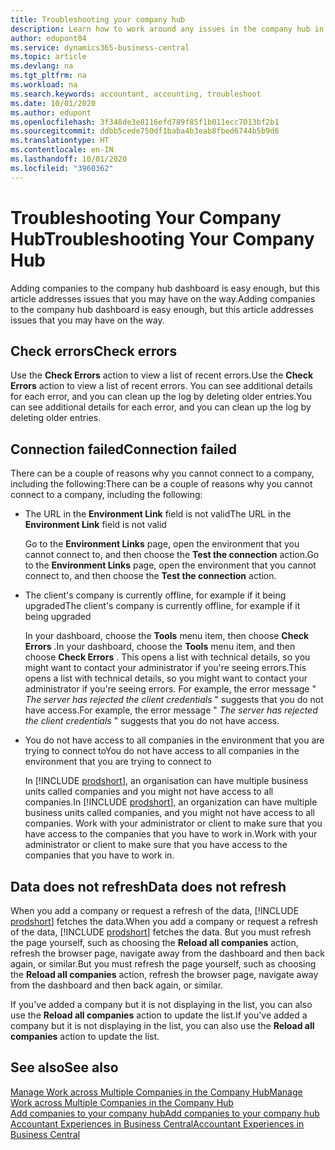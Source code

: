 ```yaml
---
title: Troubleshooting your company hub
description: Learn how to work around any issues in the company hub in Dynamics 365 Business Central.
author: edupont04
ms.service: dynamics365-business-central
ms.topic: article
ms.devlang: na
ms.tgt_pltfrm: na
ms.workload: na
ms.search.keywords: accountant, accounting, troubleshoot
ms.date: 10/01/2020
ms.author: edupont
ms.openlocfilehash: 3f348de3e8116efd789f85f1b011ecc7013bf2b1
ms.sourcegitcommit: ddbb5cede750df1baba4b3eab8fbed6744b5b9d6
ms.translationtype: HT
ms.contentlocale: en-IN
ms.lasthandoff: 10/01/2020
ms.locfileid: "3960362"
---
```

# <a name="troubleshooting-your-company-hub"></a><span data-ttu-id="00871-103">Troubleshooting Your Company Hub</span><span class="sxs-lookup"><span data-stu-id="00871-103">Troubleshooting Your Company Hub</span></span>

<span data-ttu-id="00871-104">Adding companies to the company hub dashboard is easy enough, but this article addresses issues that you may have on the way.</span><span class="sxs-lookup"><span data-stu-id="00871-104">Adding companies to the company hub dashboard is easy enough, but this article addresses issues that you may have on the way.</span></span>  

## <a name="check-errors"></a><span data-ttu-id="00871-105">Check errors</span><span class="sxs-lookup"><span data-stu-id="00871-105">Check errors</span></span>

<span data-ttu-id="00871-106">Use the **Check Errors** action to view a list of recent errors.</span><span class="sxs-lookup"><span data-stu-id="00871-106">Use the **Check Errors** action to view a list of recent errors.</span></span> <span data-ttu-id="00871-107">You can see additional details for each error, and you can clean up the log by deleting older entries.</span><span class="sxs-lookup"><span data-stu-id="00871-107">You can see additional details for each error, and you can clean up the log by deleting older entries.</span></span>  

## <a name="connection-failed"></a><span data-ttu-id="00871-108">Connection failed</span><span class="sxs-lookup"><span data-stu-id="00871-108">Connection failed</span></span>

<span data-ttu-id="00871-109">There can be a couple of reasons why you cannot connect to a company, including the following:</span><span class="sxs-lookup"><span data-stu-id="00871-109">There can be a couple of reasons why you cannot connect to a company, including the following:</span></span>

- <span data-ttu-id="00871-110">The URL in the **Environment Link** field is not valid</span><span class="sxs-lookup"><span data-stu-id="00871-110">The URL in the **Environment Link** field is not valid</span></span>  

  <span data-ttu-id="00871-111">Go to the **Environment Links** page, open the environment that you cannot connect to, and then choose the **Test the connection** action.</span><span class="sxs-lookup"><span data-stu-id="00871-111">Go to the **Environment Links** page, open the environment that you cannot connect to, and then choose the **Test the connection** action.</span></span>  
- <span data-ttu-id="00871-112">The client's company is currently offline, for example if it being upgraded</span><span class="sxs-lookup"><span data-stu-id="00871-112">The client's company is currently offline, for example if it being upgraded</span></span>

  <span data-ttu-id="00871-113">In your dashboard, choose the **Tools** menu item, then choose **Check Errors** .</span><span class="sxs-lookup"><span data-stu-id="00871-113">In your dashboard, choose the **Tools** menu item, and then choose **Check Errors** .</span></span> <span data-ttu-id="00871-114">This opens a list with technical details, so you might want to contact your administrator if you're seeing errors.</span><span class="sxs-lookup"><span data-stu-id="00871-114">This opens a list with technical details, so you might want to contact your administrator if you're seeing errors.</span></span> <span data-ttu-id="00871-115">For example, the error message " *The server has rejected the client credentials* " suggests that you do not have access.</span><span class="sxs-lookup"><span data-stu-id="00871-115">For example, the error message " *The server has rejected the client credentials* " suggests that you do not have access.</span></span>  
- <span data-ttu-id="00871-116">You do not have access to all companies in the environment that you are trying to connect to</span><span class="sxs-lookup"><span data-stu-id="00871-116">You do not have access to all companies in the environment that you are trying to connect to</span></span>

  <span data-ttu-id="00871-117">In [!INCLUDE [prodshort](includes/prodshort.md)], an organisation can have multiple business units called companies and you might not have access to all companies.</span><span class="sxs-lookup"><span data-stu-id="00871-117">In [!INCLUDE [prodshort](includes/prodshort.md)], an organization can have multiple business units called companies, and you might not have access to all companies.</span></span> <span data-ttu-id="00871-118">Work with your administrator or client to make sure that you have access to the companies that you have to work in.</span><span class="sxs-lookup"><span data-stu-id="00871-118">Work with your administrator or client to make sure that you have access to the companies that you have to work in.</span></span>  

## <a name="data-does-not-refresh"></a><span data-ttu-id="00871-119">Data does not refresh</span><span class="sxs-lookup"><span data-stu-id="00871-119">Data does not refresh</span></span>

<span data-ttu-id="00871-120">When you add a company or request a refresh of the data, [!INCLUDE [prodshort](includes/prodshort.md)] fetches the data.</span><span class="sxs-lookup"><span data-stu-id="00871-120">When you add a company or request a refresh of the data, [!INCLUDE [prodshort](includes/prodshort.md)] fetches the data.</span></span> <span data-ttu-id="00871-121">But you must refresh the page yourself, such as choosing the **Reload all companies** action, refresh the browser page, navigate away from the dashboard and then back again, or similar.</span><span class="sxs-lookup"><span data-stu-id="00871-121">But you must refresh the page yourself, such as choosing the **Reload all companies** action, refresh the browser page, navigate away from the dashboard and then back again, or similar.</span></span>  

<span data-ttu-id="00871-122">If you've added a company but it is not displaying in the list, you can also use the **Reload all companies** action to update the list.</span><span class="sxs-lookup"><span data-stu-id="00871-122">If you've added a company but it is not displaying in the list, you can also use the **Reload all companies** action to update the list.</span></span>

## <a name="see-also"></a><span data-ttu-id="00871-123">See also</span><span class="sxs-lookup"><span data-stu-id="00871-123">See also</span></span>

[<span data-ttu-id="00871-124">Manage Work across Multiple Companies in the Company Hub</span><span class="sxs-lookup"><span data-stu-id="00871-124">Manage Work across Multiple Companies in the Company Hub</span></span>](company-hub.md)  
[<span data-ttu-id="00871-125">Add companies to your company hub</span><span class="sxs-lookup"><span data-stu-id="00871-125">Add companies to your company hub</span></span>](company-hub-add-company.md)  
[<span data-ttu-id="00871-126">Accountant Experiences in Business Central</span><span class="sxs-lookup"><span data-stu-id="00871-126">Accountant Experiences in Business Central</span></span>](finance-accounting.md)  
